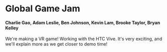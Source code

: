 # Global Game Jam
#### Charlie Gao, Adam Leslie, Ben Johnson, Kevin Lam, Brooke Taylor, Bryan Kelley

We're making a VR game! Working with the HTC Vive. It's very exciting, and we'll explain more as we get closer to demo time!
